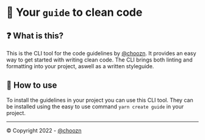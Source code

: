 # 🚀 Your `guide` to clean code

## ❓ What is this?

This is the CLI tool for the code guidelines by [@choozn](https://choozn.dev). It provides an easy way to get started with writing clean code.
The CLI brings both linting and formatting into your project, aswell as a written styleguide.

## 🌱 How to use

To install the guidelines in your project you can use this CLI tool.
They can be installed using the easy to use command `yarn create guide` in your project.

---

© Copyright 2022 - [@choozn](https://choozn.dev)
